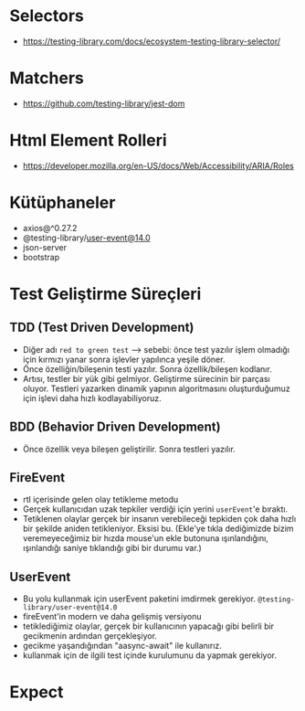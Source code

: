 # Selectors

- https://testing-library.com/docs/ecosystem-testing-library-selector/

# Matchers

- https://github.com/testing-library/jest-dom

# Html Element Rolleri

- https://developer.mozilla.org/en-US/docs/Web/Accessibility/ARIA/Roles


# Kütüphaneler
- axios@^0.27.2
- @testing-library/user-event@14.0
- json-server
- bootstrap


# Test Geliştirme Süreçleri

## TDD (Test Driven Development)
- Diğer adı `red to green test` --> sebebi: önce test yazılır işlem olmadığı için kırmızı yanar sonra işlevler yapılınca yeşile döner.
- Önce özelliğin/bileşenin testi yazılır. Sonra özellik/bileşen kodlanır.
- Artısı, testler bir yük gibi gelmiyor. Geliştirme sürecinin bir parçası oluyor. Testleri yazarken dinamik yapının algoritmasını oluşturduğumuz için işlevi daha hızlı kodlayabiliyoruz.

## BDD (Behavior Driven Development)
- Önce özellik veya bileşen geliştirilir. Sonra testleri yazılır.


## FireEvent
- rtl içerisinde gelen olay tetikleme metodu
- Gerçek kullanıcıdan uzak tepkiler verdiği için yerini `userEvent`'e bıraktı. 
- Tetiklenen olaylar gerçek bir insanın verebileceği tepkiden çok daha hızlı bir şekilde aniden tetikleniyor. Eksisi bu. (Ekle'ye tıkla dediğimizde bizim veremeyeceğimiz bir hızda 
mouse'un ekle butonuna ışınlandığını, ışınlandığı saniye tıklandığı gibi bir durumu var.)

## UserEvent
- Bu yolu kullanmak için userEvent paketini imdirmek gerekiyor. 
`@testing-library/user-event@14.0`
- fireEvent'in modern ve daha gelişmiş versiyonu
- tetiklediğimiz olaylar, gerçek bir kullanıcının yapacağı gibi belirli bir gecikmenin
ardından gerçekleşiyor.
- gecikme yaşandığından "aasync-await" ile kullanırız.
- kullanmak için de ilgili test içinde kurulumunu da yapmak gerekiyor.



# Expect


